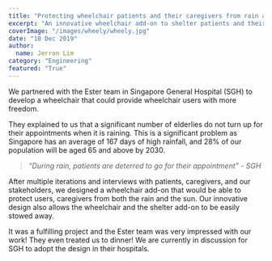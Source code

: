 ```yaml
---
title: "Protecting wheelchair patients and their caregivers from rain and shine."
excerpt: "An innovative wheelchair add-on to shelter patients and their caregivers"
coverImage: "/images/wheely/wheely.jpg"
date: "10 Dec 2019"
author:
  name: Jerron Lim
category: "Engineering"
featured: "True"
---
```


We partnered with the Ester team in Singapore General Hospital (SGH) to develop a wheelchair that could provide wheelchair users with more freedom.

They explained to us that a significant number of elderlies do not turn up for their appointments when it is raining. This is a significant problem as Singapore has an average of 167 days of high rainfall, and 28% of our population will be aged 65 and above by 2030.

> _“During rain, patients are deterred to go for their appointment” - SGH_

After multiple iterations and interviews with patients, caregivers, and our stakeholders, we designed a wheelchair add-on that would be able to protect users, caregivers from both the rain and the sun. Our innovative design also allows the wheelchair and the shelter add-on to be easily stowed away.

It was a fulfilling project and the Ester team was very impressed with our work! They even treated us to dinner! We are currently in discussion for SGH to adopt the design in their hospitals.
